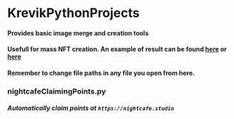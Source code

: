 # KrevikPythonProjects
#### Provides basic image merge and creation tools
#### Usefull for mass NFT creation. An example of result can be found [here](https://opensea.io/collection/crypto-rpg-mobs-leveled) or [here](https://opensea.io/collection/pokemons-collectibles)
#### Remember to change file paths in any file you open from here.

### nightcafeClaimingPoints.py
##### Automatically claim points at ```https://nightcafe.studio```


 
